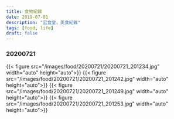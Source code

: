 ```yaml
---
title: 食物紀錄
date: 2019-07-01
description: "宏食堂，美食紀錄"
tags: [food, life]
draft: false
---
```


### 20200721

<!-- <figure class="third">
	<img src="../assets/img/food/20200721/20200721_201234.jpg">
	<img src="../assets/img/food/20200721/20200721_201242.jpg">
	<img src="../assets/img/food/20200721/20200721_201249.jpg">
    <img src="../assets/img/food/20200721/20200721_201253.jpg">
	<figcaption>202020721煮飯紀錄</figcaption>
</figure> -->

{{< figure src="/images/food/20200721/20200721_201234.jpg" width="auto" height="auto">}}
{{< figure src="/images/food/20200721/20200721_201242.jpg" width="auto" height="auto">}}
{{< figure src="/images/food/20200721/20200721_201249.jpg" width="auto" height="auto">}}
{{< figure src="/images/food/20200721/20200721_201253.jpg" width="auto" height="auto">}}